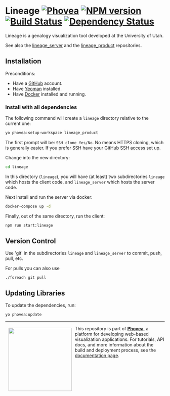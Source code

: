 Lineage [![Phovea][phovea-image]][phovea-url] [![NPM version][npm-image]][npm-url] [![Build Status][travis-image]][travis-url] [![Dependency Status][daviddm-image]][daviddm-url]
=====================

Lineage is a genalogy visualization tool developed at the University of Utah. 

See also the [lineage_server](https://github.com/Caleydo/lineage_server) and the [lineage_product](https://github.com/Caleydo/lineage_product/) repositories.


## Installation

Preconditions:
 * Have a [GitHub](http://github.com) account.
 * Have [Yeoman](http://yeoman.io/) installed.
 * Have [Docker](https://www.docker.com/) installed and running.

### Install with all dependencies
The following command will create a `lineage` directory relative to the current one:

```bash
yo phovea:setup-workspace lineage_product
```
The first prompt will be: `SSH clone Yes/No`. No means HTTPS cloning, which is generally easier. If you prefer SSH have your GitHub SSH access set up.

Change into the new directory:

```bash
cd lineage
```

In this directory (`lineage`), you will have (at least) two subdirectories `lineage` which hosts the client code, and `lineage_server` which hosts the server code. 

Next install and run the server via docker:

```bash
docker-compose up -d
```

Finally, out of the same directory, run the client:

```bash
npm run start:lineage
```

## Version Control

Use 'git' in the subdirectories `lineage` and `lineage_server` to commit, push, pull, etc.

For pulls you can also use

```
./foreach git pull
```

## Updating Libraries

To update the dependencies, run: 

```
yo phovea:update
```


***

<a href="https://caleydo.org"><img src="http://caleydo.org/assets/images/logos/caleydo.svg" align="left" width="200px" hspace="10" vspace="6"></a>
This repository is part of **[Phovea](http://phovea.caleydo.org/)**, a platform for developing web-based visualization applications. For tutorials, API docs, and more information about the build and deployment process, see the [documentation page](http://phovea.caleydo.org).


[phovea-image]: https://img.shields.io/badge/Phovea-Application-1BA64E.svg
[phovea-url]: https://phovea.caleydo.org
[npm-image]: https://badge.fury.io/js/lineage.svg
[npm-url]: https://npmjs.org/package/lineage
[travis-image]: https://travis-ci.org/Caleydo/lineage.svg?branch=master
[travis-url]: https://travis-ci.org/Caleydo/lineage
[daviddm-image]: https://david-dm.org/Caleydo/lineage/status.svg
[daviddm-url]: https://david-dm.org/Caleydo/lineage
